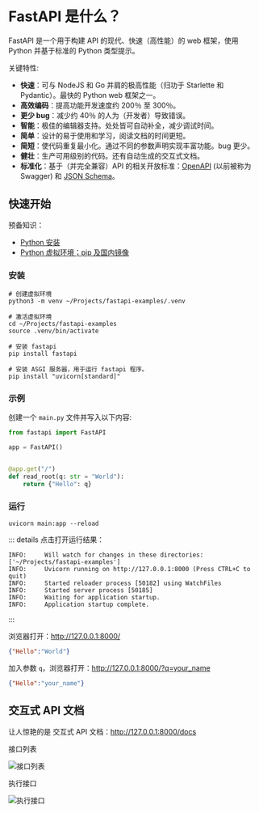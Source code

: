 # FastAPI 是什么？

FastAPI 是一个用于构建 API 的现代、快速（高性能）的 web 框架，使用 Python 并基于标准的 Python 类型提示。

关键特性:

* **快速**：可与 NodeJS 和 Go 并肩的极高性能（归功于 Starlette 和 Pydantic）。最快的 Python web 框架之一。
* **高效编码**：提高功能开发速度约 200％ 至 300％。
* **更少 bug**：减少约 40％ 的人为（开发者）导致错误。
* **智能**：极佳的编辑器支持。处处皆可自动补全，减少调试时间。
* **简单**：设计的易于使用和学习，阅读文档的时间更短。
* **简短**：使代码重复最小化。通过不同的参数声明实现丰富功能。bug 更少。
* **健壮**：生产可用级别的代码。还有自动生成的交互式文档。
* **标准化**：基于（并完全兼容）API 的相关开放标准：[OpenAPI](https://github.com/OAI/OpenAPI-Specification) (以前被称为 Swagger) 和 [JSON Schema](https://json-schema.org/)。

## 快速开始

预备知识：
* [Python 安装](/python/)
* [Python 虚拟环境；pip 及国内镜像](/python/base/env)

### 安装

```shell
# 创建虚拟环境
python3 -m venv ~/Projects/fastapi-examples/.venv

# 激活虚拟环境
cd ~/Projects/fastapi-examples
source .venv/bin/activate

# 安装 fastapi
pip install fastapi

# 安装 ASGI 服务器，用于运行 fastapi 程序。
pip install "uvicorn[standard]"
```

### 示例

创建一个 `main.py` 文件并写入以下内容:
```python
from fastapi import FastAPI

app = FastAPI()


@app.get("/")
def read_root(q: str = "World"):
    return {"Hello": q}
```

### 运行

```shell
uvicorn main:app --reload
```

::: details 点击打开运行结果：
```text
INFO:     Will watch for changes in these directories: ['~/Projects/fastapi-examples']
INFO:     Uvicorn running on http://127.0.0.1:8000 (Press CTRL+C to quit)
INFO:     Started reloader process [50182] using WatchFiles
INFO:     Started server process [50185]
INFO:     Waiting for application startup.
INFO:     Application startup complete.
```
:::

浏览器打开：http://127.0.0.1:8000/
```json
{"Hello":"World"}
```

加入参数 `q`，浏览器打开：http://127.0.0.1:8000/?q=your_name
```json
{"Hello":"your_name"}
```

## 交互式 API 文档

让人惊艳的是 交互式 API 文档：http://127.0.0.1:8000/docs

接口列表

![接口列表](//static.chenlb.com/img/fastapi/first-fastapi-api-list.png)

执行接口

![执行接口](//static.chenlb.com/img/fastapi/first-fastapi-invoke-api.png)

